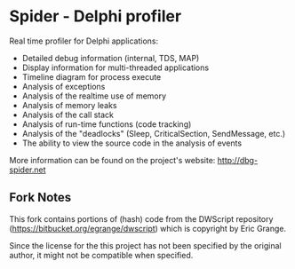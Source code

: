# Spider - Delphi profiler 

Real time profiler for Delphi applications:
* Detailed debug information (internal, TDS, MAP)
* Display information for multi-threaded applications
* Timeline diagram for process execute
* Analysis of exceptions
* Analysis of the realtime use of memory
* Analysis of memory leaks
* Analysis of the call stack
* Analysis of run-time functions (code tracking)
* Analysis of the "deadlocks" (Sleep, CriticalSection, SendMessage, etc.)
* The ability to view the source code in the analysis of events

More information can be found on the project's website: http://dbg-spider.net

## Fork Notes

This fork contains portions of (hash) code from the DWScript repository (https://bitbucket.org/egrange/dwscript) which is copyright by Eric Grange.

Since the license for the this project has not been specified by the original author, it might not be compatible when specified.